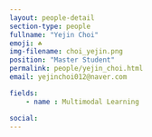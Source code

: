 ```yaml
---
layout: people-detail
section-type: people
fullname: "Yejin Choi"
emoji: ☘️
img-filename: choi_yejin.png
position: "Master Student"
permalink: people/yejin_choi.html
email: yejinchoi012@naver.com

fields:
    - name : Multimodal Learning

social:
---
```

